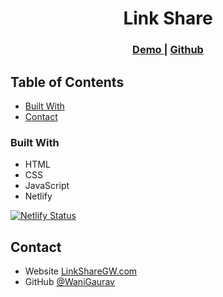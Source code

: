 <!-- Please update value in the {}  -->

<h1 align="center">Link Share</h1>

<div align="center">
  <h3>
    <a href="https://link-share-js-gw.netlify.app/">
      Demo
    </a>
    <span> | </span>
    <a href="https://github.com/WaniGaurav/link-share-js">
      Github
    </a>
  </h3>
</div>

<!-- TABLE OF CONTENTS -->

## Table of Contents


- [Built With](#built-with)
- [Contact](#contact)

<!-- OVERVIEW -->


### Built With

<!-- This section should list any major frameworks that you built your project using. Here are a few examples.-->

- HTML
- CSS
- JavaScript
- Netlify

[![Netlify Status](https://api.netlify.com/api/v1/badges/fb5a6c85-92b3-4650-868d-071d22e8b8f8/deploy-status)](https://app.netlify.com/projects/link-share-js-gw/deploys)

## Contact

- Website [LinkShareGW.com](https://link-share-js-gw.netlify.app/)
- GitHub [@WaniGaurav](https://github.com/WaniGaurav/link-share-js)